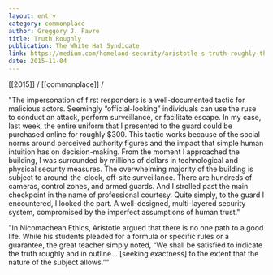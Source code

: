 ```yaml
---
layout: entry
category: commonplace
author: Greggory J. Favre
title: Truth Roughly
publication: The White Hat Syndicate
link: https://medium.com/homeland-security/aristotle-s-truth-roughly-the-impact-of-human-trust-e397d34f7dd0
date: 2015-11-04
---
```


[[2015]] / [[commonplace]] / 

"The impersonation of first responders is a well-documented tactic for malicious actors. Seemingly “official-looking” individuals can use the ruse to conduct an attack, perform surveillance, or facilitate escape. In my case, last week, the entire uniform that I presented to the guard could be purchased online for roughly $300. This tactic works because of the social norms around perceived authority figures and the impact that simple human intuition has on decision-making. From the moment I approached the building, I was surrounded by millions of dollars in technological and physical security measures. The overwhelming majority of the building is subject to around-the-clock, off-site surveillance. There are hundreds of cameras, control zones, and armed guards. And I strolled past the main checkpoint in the name of professional courtesy. Quite simply, to the guard I encountered, I looked the part. A well-designed, multi-layered security system, compromised by the imperfect assumptions of human trust."

"In Nicomachean Ethics, Aristotle argued that there is no one path to a good life. While his students pleaded for a formula or specific rules or a guarantee, the great teacher simply noted, “We shall be satisfied to indicate the truth roughly and in outline… [seeking exactness] to the extent that the nature of the subject allows.”"
